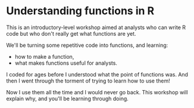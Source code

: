 
# Understanding functions in R

This is an introductory-level workshop aimed at analysts who can write R code
but who don't really get what functions are yet.

We'll be turning some repetitive code into functions, and learning:

- how to make a function,
- what makes functions useful for analysts.

I coded for ages before I understood what the point of functions was.
And then I went through the torment of trying to learn how to use them!

Now I use them all the time and I would never go back.
This workshop will explain why, and you'll be learning through doing.

